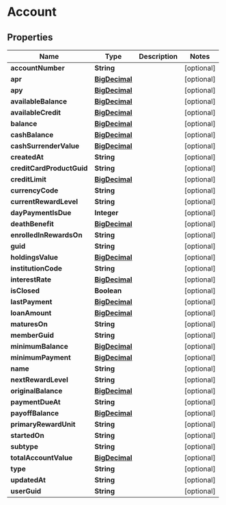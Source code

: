 
# Account

## Properties
Name | Type | Description | Notes
------------ | ------------- | ------------- | -------------
**accountNumber** | **String** |  |  [optional]
**apr** | [**BigDecimal**](BigDecimal.md) |  |  [optional]
**apy** | [**BigDecimal**](BigDecimal.md) |  |  [optional]
**availableBalance** | [**BigDecimal**](BigDecimal.md) |  |  [optional]
**availableCredit** | [**BigDecimal**](BigDecimal.md) |  |  [optional]
**balance** | [**BigDecimal**](BigDecimal.md) |  |  [optional]
**cashBalance** | [**BigDecimal**](BigDecimal.md) |  |  [optional]
**cashSurrenderValue** | [**BigDecimal**](BigDecimal.md) |  |  [optional]
**createdAt** | **String** |  |  [optional]
**creditCardProductGuid** | **String** |  |  [optional]
**creditLimit** | [**BigDecimal**](BigDecimal.md) |  |  [optional]
**currencyCode** | **String** |  |  [optional]
**currentRewardLevel** | **String** |  |  [optional]
**dayPaymentIsDue** | **Integer** |  |  [optional]
**deathBenefit** | [**BigDecimal**](BigDecimal.md) |  |  [optional]
**enrolledInRewardsOn** | **String** |  |  [optional]
**guid** | **String** |  |  [optional]
**holdingsValue** | [**BigDecimal**](BigDecimal.md) |  |  [optional]
**institutionCode** | **String** |  |  [optional]
**interestRate** | [**BigDecimal**](BigDecimal.md) |  |  [optional]
**isClosed** | **Boolean** |  |  [optional]
**lastPayment** | [**BigDecimal**](BigDecimal.md) |  |  [optional]
**loanAmount** | [**BigDecimal**](BigDecimal.md) |  |  [optional]
**maturesOn** | **String** |  |  [optional]
**memberGuid** | **String** |  |  [optional]
**minimumBalance** | [**BigDecimal**](BigDecimal.md) |  |  [optional]
**minimumPayment** | [**BigDecimal**](BigDecimal.md) |  |  [optional]
**name** | **String** |  |  [optional]
**nextRewardLevel** | **String** |  |  [optional]
**originalBalance** | [**BigDecimal**](BigDecimal.md) |  |  [optional]
**paymentDueAt** | **String** |  |  [optional]
**payoffBalance** | [**BigDecimal**](BigDecimal.md) |  |  [optional]
**primaryRewardUnit** | **String** |  |  [optional]
**startedOn** | **String** |  |  [optional]
**subtype** | **String** |  |  [optional]
**totalAccountValue** | [**BigDecimal**](BigDecimal.md) |  |  [optional]
**type** | **String** |  |  [optional]
**updatedAt** | **String** |  |  [optional]
**userGuid** | **String** |  |  [optional]



